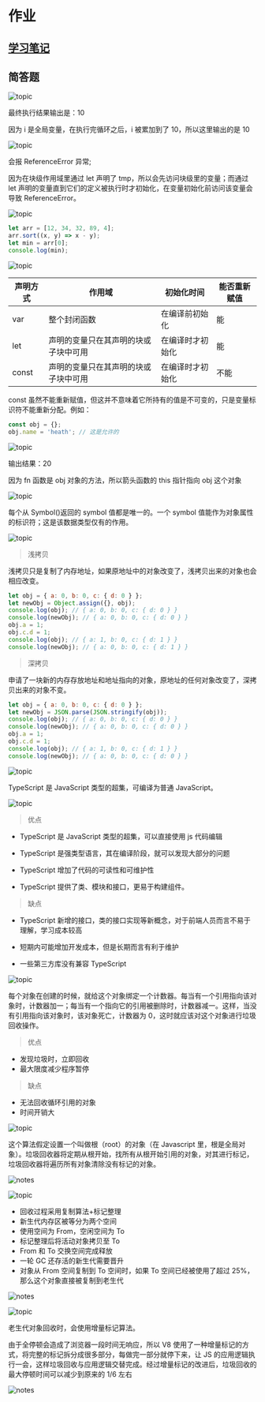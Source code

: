 # 作业

## [学习笔记](./notes/README.md)

## 简答题

![topic](./topic-img/1.png)

最终执行结果输出是：10

因为 i 是全局变量，在执行完循环之后，i 被累加到了 10，所以这里输出的是 10

![topic](./topic-img/2.png)

会报 ReferenceError 异常;

因为在块级作用域里通过 let 声明了 tmp，所以会先访问块级里的变量；而通过 let 声明的变量直到它们的定义被执行时才初始化，在变量初始化前访问该变量会导致 ReferenceError。

![topic](./topic-img/3.png)

```javascript
let arr = [12, 34, 32, 89, 4];
arr.sort((x, y) => x - y);
let min = arr[0];
console.log(min);
```

![topic](./topic-img/4.png)

| 声明方式 | 作用域                               | 初始化时间       | 能否重新赋值 |
| -------- | ------------------------------------ | ---------------- | ------------ |
| var      | 整个封闭函数                         | 在编译前初始化   | 能           |
| let      | 声明的变量只在其声明的块或子块中可用 | 在编译时才初始化 | 能           |
| const    | 声明的变量只在其声明的块或子块中可用 | 在编译时才初始化 | 不能         |

const 虽然不能重新赋值，但这并不意味着它所持有的值是不可变的，只是变量标识符不能重新分配。例如：

```javascript
const obj = {};
obj.name = 'heath'; // 这是允许的
```

![topic](./topic-img/5.png)

输出结果：20

因为 fn 函数是 obj 对象的方法，所以箭头函数的 this 指针指向 obj 这个对象

![topic](./topic-img/6.png)

每个从 Symbol()返回的 symbol 值都是唯一的。一个 symbol 值能作为对象属性的标识符；这是该数据类型仅有的作用。

![topic](./topic-img/7.png)

> 浅拷贝

浅拷贝只是复制了内存地址，如果原地址中的对象改变了，浅拷贝出来的对象也会相应改变。

```javascript
let obj = { a: 0, b: 0, c: { d: 0 } };
let newObj = Object.assign({}, obj);
console.log(obj); // { a: 0, b: 0, c: { d: 0 } }
console.log(newObj); // { a: 0, b: 0, c: { d: 0 } }
obj.a = 1;
obj.c.d = 1;
console.log(obj); // { a: 1, b: 0, c: { d: 1 } }
console.log(newObj); // { a: 0, b: 0, c: { d: 1 } }
```

> 深拷贝

申请了一块新的内存存放地址和地址指向的对象，原地址的任何对象改变了，深拷贝出来的对象不变。

```javascript
let obj = { a: 0, b: 0, c: { d: 0 } };
let newObj = JSON.parse(JSON.stringify(obj));
console.log(obj); // { a: 0, b: 0, c: { d: 0 } }
console.log(newObj); // { a: 0, b: 0, c: { d: 0 } }
obj.a = 1;
obj.c.d = 1;
console.log(obj); // { a: 1, b: 0, c: { d: 1 } }
console.log(newObj); // { a: 0, b: 0, c: { d: 0 } }
```

![topic](./topic-img/8.png)

TypeScript 是 JavaScript 类型的超集，可编译为普通 JavaScript。

![topic](./topic-img/9.png)

> 优点

- TypeScript 是 JavaScript 类型的超集，可以直接使用 js 代码编辑

- TypeScript 是强类型语言，其在编译阶段，就可以发现大部分的问题

- TypeScript 增加了代码的可读性和可维护性

- TypeScript 提供了类、模块和接口，更易于构建组件。

> 缺点

- TypeScript 新增的接口，类的接口实现等新概念，对于前端人员而言不易于理解，学习成本较高

- 短期内可能增加开发成本，但是长期而言有利于维护

- 一些第三方库没有兼容 TypeScript

![topic](./topic-img/10.png)

每个对象在创建的时候，就给这个对象绑定一个计数器。每当有一个引用指向该对象时，计数器加一；每当有一个指向它的引用被删除时，计数器减一。这样，当没有引用指向该对象时，该对象死亡，计数器为 0，这时就应该对这个对象进行垃圾回收操作。

> 优点

- 发现垃圾时，立即回收
- 最大限度减少程序暂停

> 缺点

- 无法回收循环引用的对象
- 时间开销大

![topic](./topic-img/11.png)

这个算法假定设置一个叫做根（root）的对象（在 Javascript 里，根是全局对象）。垃圾回收器将定期从根开始，找所有从根开始引用的对象，对其进行标记，垃圾回收器将遍历所有对象清除没有标记的对象。

![notes](./notes/w-006-optimization/w-001-memory-management/img/1.png)

![topic](./topic-img/12.png)

- 回收过程采用复制算法+标记整理
- 新生代内存区被等分为两个空间
- 使用空间为 From，空闲空间为 To
- 标记整理后将活动对象拷贝至 To
- From 和 To 交换空间完成释放
- 一轮 GC 还存活的新生代需要晋升
- 对象从 From 空间复制到 To 空间时，如果 To 空间已经被使用了超过 25%，那么这个对象直接被复制到老生代

![notes](./notes/w-006-optimization/w-002-V8-engine/img/1.png)

![topic](./topic-img/13.png)

老生代对象回收时，会使用增量标记算法。

由于全停顿会造成了浏览器一段时间无响应，所以 V8 使用了一种增量标记的方式，将完整的标记拆分成很多部分，每做完一部分就停下来，让 JS 的应用逻辑执行一会，这样垃圾回收与应用逻辑交替完成。经过增量标记的改进后，垃圾回收的最大停顿时间可以减少到原来的 1/6 左右

![notes](./notes/w-006-optimization/w-002-V8-engine/img/2.png)
